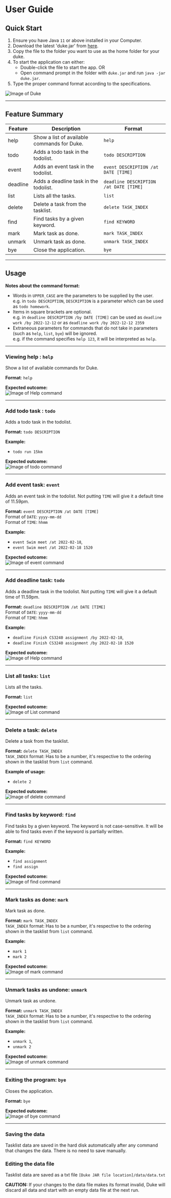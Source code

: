 # User Guide

## Quick Start
1. Ensure you have Java `11` or above installed in your Computer.
2. Download the latest 'duke.jar' from [here](https://github.com/LapisRaider/ip/releases).
3. Copy the file to the folder you want to use as the home folder for your duke.
4. To start the application can either:
   * Double-click the file to start the app. OR
   * Open command prompt in the folder with `duke.jar` and run `java -jar duke.jar`.
5. Type the proper command format according to the specifications.

![Image of Duke](Ui.png)

---
## Feature Summary
| Feature  | Description                                 | Format                                |
|----------|---------------------------------------------|---------------------------------------|
| help     | Show a list of available commands for Duke. | `help`                                |
| todo     | Adds a todo task in the todolist.           | `todo DESCRIPTION`                    |
| event    | Adds an event task in the todolist.         | `event DESCRIPTION /at DATE [TIME]`   |
| deadline | Adds a deadline task in the todolist.       | `deadline DESCRIPTION /at DATE [TIME]`|
| list     | Lists all the tasks.                        | `list`                                |
| delete   | Delete a task from the tasklist.            | `delete TASK_INDEX`                   |
| find     | Find tasks by a given keyword.              | `find KEYWORD`                        |
| mark     | Mark task as done.                          | `mark TASK_INDEX`                     |
| unmark   | Unmark task as done.                        | `unmark TASK_INDEX`                   |
| bye      | Close the application.                      | `bye`                                 |

---
## Usage 

**Notes about the command format:**
* Words in `UPPER_CASE` are the parameters to be supplied by the user. <br>
  e.g. in `todo DESCRIPTION`, `DESCRIPTION` is a parameter which can be used as `todo homework`.
* Items in square brackets are optional. <br>
  e.g. in `deadline DESCRIPTION /by DATE [TIME]` can be used as `deadline work /by 2022-12-12` or as 
  `deadline work /by 2022-12-12 2359`
* Extraneous parameters for commands that do not take in parameters
 (such as `help`, `list`, `bye`) will be ignored. <br>
 e.g. if the command specifies `help 123`, it will be interpreted as `help`.

---
### Viewing help : `help`
Show a list of available commands for Duke.

**Format**: `help`

**Expected outcome:** <br>
![Image of Help command](Help.png)


---
### Add todo task : `todo`
Adds a todo task in the todolist.

**Format:** `todo DESCRIPTION` 

**Example:**
* `todo run 15km`

**Expected outcome:** <br>
![Image of todo command](Todo.png)

---
### Add event task: `event`
Adds an event task in the todolist. Not putting `TIME` will give it a default time of 11.59pm.

**Format:** `event DESCRIPTION /at DATE [TIME]` <br>
Format of `DATE`: `yyyy-mm-dd` <br>
Format of `TIME`: `hhmm` 

**Example:** 
* `event Swim meet /at 2022-02-18`,
* `event Swim meet /at 2022-02-18 1520`

**Expected outcome:** <br>
![Image of event command](Event.png)

---
### Add deadline task: `todo`
Adds a deadline task in the todolist. Not putting `TIME` will give it a default time of 11.59pm.

**Format:** `deadline DESCRIPTION /at DATE [TIME]` <br>
Format of `DATE`:  `yyyy-mm-dd` <br>
Format of `TIME`: `hhmm` 

**Example:**
* `deadline Finish CS3240 assignment /by 2022-02-18`, 
* `deadline Finish CS3240 assignment /by 2022-02-18 1520`

**Expected outcome:** <br>
![Image of Help command](Deadline.png)

---
### List all tasks: `list`
Lists all the tasks.

**Format:** `list` 

**Expected outcome:** <br>
![Image of List command](List.png)

---
### Delete a task: `delete`
Delete a task from the tasklist.

**Format:** `delete TASK_INDEX`<br>
`TASK_INDEX` format: Has to be a number, it's respective to the ordering shown in the tasklist from `list` command.

**Example of usage:** 
* `delete 2`

**Expected outcome:** <br>
![Image of delete command](Delete.png)


---
### Find tasks by keyword: `find`
Find tasks by a given keyword. The keyword is not case-sensitive. It will be able to find tasks
even if the keyword is partially written.

**Format:** `find KEYWORD`

**Example:** 
* `find assignment`
* `find assign`

**Expected outcome:** <br>
![Image of find command](Find.png)

---
### Mark tasks as done: `mark`
Mark task as done.

**Format:** `mark TASK_INDEX` <br>
`TASK_INDEX` format: Has to be a number, it's respective to the ordering shown in the tasklist 
from `list` command. <br>

**Example:** 
* `mark 1`
* `mark 2`

**Expected outcome:** <br>
![Image of mark command](Mark.png)

---

### Unmark tasks as undone: `unmark`
Unmark task as undone.

**Format:** `unmark TASK_INDEX` <br>
`TASK_INDEX` format: Has to be a number, it's respective to the ordering shown in the tasklist
from `list` command.

**Example:** 
* `unmark 1`, 
* `unmark 2`

**Expected outcome:** <br>
![Image of unmark command](Unmark.png)

---

### Exiting the program: `bye`
Closes the application.

**Format:** `bye` 

**Expected outcome:** <br>
![Image of bye command](Bye.png)

---

### Saving the data
Tasklist data are saved in the hard disk automatically after any command that changes the data. 
There is no need to save manually.

### Editing the data file
Tasklist data are saved as a txt file `[Duke JAR file location]/data/data.txt`

**CAUTION:** If your changes to the data file makes its format invalid, Duke will discard all data 
and start with an empty data file at the next run.
